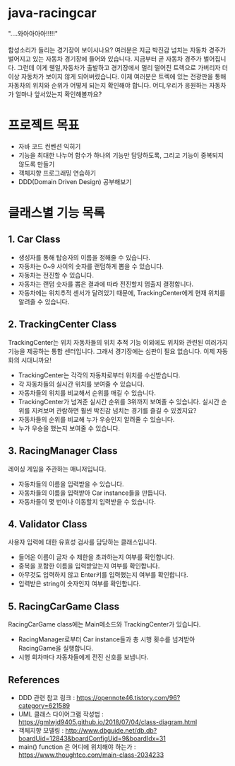 # java-racingcar
"....와아아아아!!!!!"<br><br>함성소리가 들리는 경기장이 보이시나요? 여러분은 지금 박진감 넘치는 자동차 경주가 벌어지고
있는 자동차 경기장에 들어와 있습니다. 지금부터 곧 자동차 경주가 벌어집니다. 그런데 이게 웬일,자동차가 출발하고
경기장에서 멀리 떨어진 트렉으로 가버리자 더이상 자동차가 보이지 않게 되어버렸습니다. 이제 여러분은 트렉에 있는 전광판을
통해 자동차의 위치와 순위가 어떻게 되는지 확인해야 합니다. 어디,우리가 응원하는 자동차가 얼마나 앞서있는지 확인해볼까요?

# 프로젝트 목표
- 자바 코드 컨벤션 익히기
- 기능을 최대한 나누어 함수가 하나의 기능만 담당하도록, 그리고 기능이 중복되지 않도록 만들기
- 객체지향 프로그래밍 연습하기
- DDD(Domain Driven Design) 공부해보기

# 클래스별 기능 목록
## 1. Car Class
- 생성자를 통해 탑승자의 이름을 정해줄 수 있습니다.
- 자동차는 0~9 사이의 숫자를 랜덤하게 뽑을 수 있습니다.
- 자동차는 전진할 수 있습니다.
- 자동차는 랜덤 숫자를 뽑은 결과에 따라 전진할지 멈출지 결정합니다.
- 자동차에는 위치추적 센서가 달려있기 때문에, TrackingCenter에게 현재 위치를 알려줄 수 있습니다.

## 2. TrackingCenter Class
TrackingCenter는 위치 자동차들의 위치 추적 기능 이외에도 위치와 관련된 여러가지 기능을 제공하는 통합 센터입니다. 그래서
경기장에는 심판이 필요 없습니다. 이제 자동화의 시대니까요!
- TrackingCenter는 각각의 자동차로부터 위치를 수신받습니다.
- 각 자동차들의 실시간 위치를 보여줄 수 있습니다.
- 자동차들의 위치를 비교해서 순위를 매길 수 있습니다.
- TrackingCenter가 넘겨준 실시간 순위를 3위까지 보여줄 수 있습니다. 실시간 순위를 지켜보며 관람하면 훨씬 박진감 넘치는
경기를 즐길 수 있겠지요?
- 자동차들의 순위를 비교해 누가 우승인지 알려줄 수 있습니다.
- 누가 우승을 했는지 보여줄 수 있습니다.

## 3. RacingManager Class
레이싱 게임을 주관하는 매니저입니다.
- 자동차들의 이름을 입력받을 수 있습니다.
- 자동차들의 이름을 입력받아 Car instance들을 만듭니다.
- 자동차들이 몇 번이나 이동할지 입력받을 수 있습니다.

## 4. Validator Class
사용자 입력에 대한 유효성 검사를 담당하는 클래스입니다.
- 들어온 이름이 글자 수 제한을 초과하는지 여부를 확인합니다.
- 중복을 포함한 이름을 입력받았는지 여부를 확인합니다.
- 아무것도 입력하지 않고 Enter키를 입력했는지 여부를 확인합니다.
- 입력받은 string이 숫자인지 여부를 확인합니다.

## 5. RacingCarGame Class
RacingCarGame class에는 Main메소드와 TrackingCenter가 있습니다.
- RacingManager로부터 Car instance들과 총 시행 횟수를 넘겨받아 RacingGame을 실행합니다.
- 시행 회차마다 자동차들에게 전진 신호를 보냅니다.

## References
- DDD 관련 참고 링크 : https://opennote46.tistory.com/96?category=621589
- UML 클래스 다이어그램 작성법 : https://gmlwjd9405.github.io/2018/07/04/class-diagram.html
- 객체지향 모델링 : http://www.dbguide.net/db.db?boardUid=12843&boardConfigUid=9&boardIdx=31
- main() function 은 어디에 위치해야 하는가 : https://www.thoughtco.com/main-class-2034233
